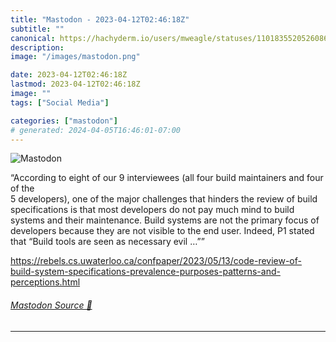 ```yaml
---
title: "Mastodon - 2023-04-12T02:46:18Z"
subtitle: ""
canonical: https://hachyderm.io/users/mweagle/statuses/110183552052608644
description:
image: "/images/mastodon.png"

date: 2023-04-12T02:46:18Z
lastmod: 2023-04-12T02:46:18Z
image: ""
tags: ["Social Media"]

categories: ["mastodon"]
# generated: 2024-04-05T16:46:01-07:00
---
```

![Mastodon](/images/mastodon.png)

<p>“According to eight of our 9 interviewees (all four build maintainers and four of the<br />5 developers), one of the major challenges that hinders the review of build specifications is that most developers do not pay much mind to build systems and their maintenance. Build systems are not the primary focus of developers because they are not visible to the end user. Indeed, P1 stated that “Build tools are seen as necessary evil …””</p><p><a href="https://rebels.cs.uwaterloo.ca/confpaper/2023/05/13/code-review-of-build-system-specifications-prevalence-purposes-patterns-and-perceptions.html" target="_blank" rel="nofollow noopener noreferrer" translate="no"><span class="invisible">https://</span><span class="ellipsis">rebels.cs.uwaterloo.ca/confpap</span><span class="invisible">er/2023/05/13/code-review-of-build-system-specifications-prevalence-purposes-patterns-and-perceptions.html</span></a></p>


###### [Mastodon Source 🐘](https://hachyderm.io/@mweagle/110183552052608644)

___
